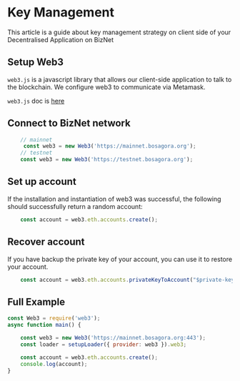 # Key Management

This article is a guide about key management strategy on client side of your Decentralised Application on BizNet

## Setup Web3

`web3.js` is a javascript library that allows our client-side application to talk to the blockchain. We configure web3 to communicate via Metamask.

`web3.js` doc is [here](https://web3js.readthedocs.io/en/v1.2.2/getting-started.html#adding-web3-js)

## Connect to BizNet network

```javascript
    // mainnet 
     const web3 = new Web3('https://mainnet.bosagora.org');
    // testnet
	const web3 = new Web3('https://testnet.bosagora.org');
```

## Set up account
If the installation and instantiation of web3 was successful, the following should successfully return a random account:
```javascript
    const account = web3.eth.accounts.create();
```

## Recover account

If you have backup the private key of your account, you can use it to restore your account.
```javascript
	const account = web3.eth.accounts.privateKeyToAccount("$private-key")
```

## Full Example
```javascript
const Web3 = require('web3');
async function main() {

	const web3 = new Web3('https://mainnet.bosagora.org:443');
    const loader = setupLoader({ provider: web3 }).web3;

    const account = web3.eth.accounts.create();
    console.log(account);
}
```